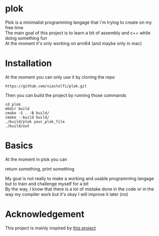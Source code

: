 # plok

Plok is a minimalist programming langage that i'm trying to create on my free time \
The main goal of this project is to learn a bit of assembly and c++ while doing something fun \
At the moment it's only working on arm64 (and maybe only in mac)

# Installation

At the moment you can only use it by cloning the repo

`https://github.com/viastolfi/plok.git`

Then you can build the project by running those commands 

```
cd plok
mkdir build
cmake -S . -B build/
cmake --build build/
./build/plok your_plok_file
./build/out
```

# Basics

At the moment in plok you can 

  return something,
  print something

My goal is not really to make a working and usable programming langage but to train and challenge myself for a bit \
By the way, I know that there is a lot of mistake done in the code or in the way my compiler work but it's okay I will improve it later (no)

# Acknowledgement

This project is mainly inspired by [this project](https://www.youtube.com/playlist?list=PLUDlas_Zy_qC7c5tCgTMYq2idyyT241qs)
